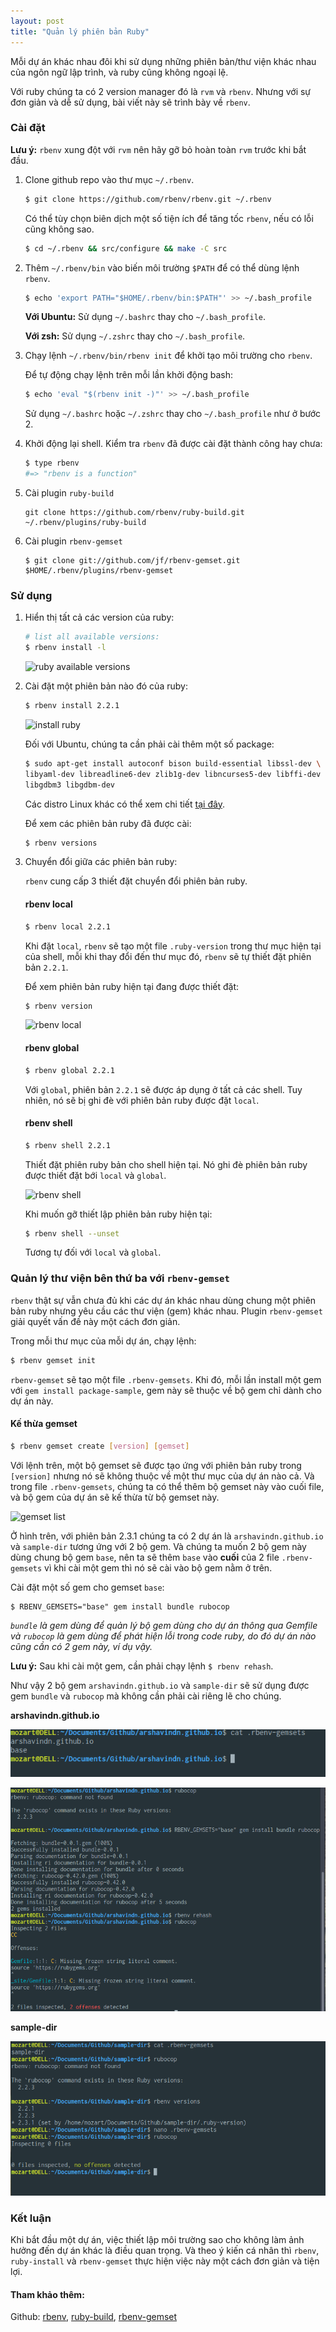 ```yaml
---
layout: post
title: "Quản lý phiên bản Ruby"
---
```


Mỗi dự án khác nhau đôi khi sử dụng những phiên bản/thư viện khác nhau của ngôn ngữ lập trình, và ruby cũng không ngoại lệ.

Với ruby chúng ta có 2 version manager đó là `rvm` và `rbenv`. Nhưng với sự đơn giản và dễ sử dụng, bài viết này sẽ trình bày về `rbenv`.

<!-- more -->

### Cài đặt

**Lưu ý:** `rbenv` xung đột với `rvm` nên hãy gỡ bỏ hoàn toàn `rvm` trước khi bắt đầu.

1. Clone github repo vào thư mục `~/.rbenv`.

   ```bash
   $ git clone https://github.com/rbenv/rbenv.git ~/.rbenv
   ```

   Có thể tùy chọn biên dịch một số tiện ích để tăng tốc `rbenv`, nếu có lỗi cũng không sao.

   ```bash
   $ cd ~/.rbenv && src/configure && make -C src
   ```

2. Thêm `~/.rbenv/bin` vào biến môi trường `$PATH` để có thể dùng lệnh `rbenv`.

   ```bash
   $ echo 'export PATH="$HOME/.rbenv/bin:$PATH"' >> ~/.bash_profile
   ```

   **Với Ubuntu:** Sử dụng `~/.bashrc` thay cho `~/.bash_profile`.

   **Với zsh:** Sử dụng `~/.zshrc` thay cho `~/.bash_profile`.

3. Chạy lệnh `~/.rbenv/bin/rbenv init` để khởi tạo môi trường cho `rbenv`.

   Để tự động chạy lệnh trên mỗi lần khởi động bash:

   ```bash
   $ echo 'eval "$(rbenv init -)"' >> ~/.bash_profile
   ```

   Sử dụng `~/.bashrc` hoặc `~/.zshrc` thay cho `~/.bash_profile` như ở bước 2.

4. Khởi động lại shell. Kiểm tra `rbenv` đã được cài đặt thành công hay chưa:

   ```bash
   $ type rbenv
   #=> "rbenv is a function"
   ```

5. Cài plugin `ruby-build`

   ```obal
   git clone https://github.com/rbenv/ruby-build.git ~/.rbenv/plugins/ruby-build
   ```

6. Cài plugin `rbenv-gemset`

   ```
   $ git clone git://github.com/jf/rbenv-gemset.git $HOME/.rbenv/plugins/rbenv-gemset
   ```

### Sử dụng

1. Hiển thị tất cả các version của ruby:

   ```bash
   # list all available versions:
   $ rbenv install -l
   ```

   ![ruby available versions](/images/posts/2016-09-11-quan-ly-phien-ban-ruby/ruby-available-version.png)

2. Cài đặt một phiên bản nào đó của ruby:

   ```bash
   $ rbenv install 2.2.1
   ```

   ![install ruby](/images/posts/2016-09-11-quan-ly-phien-ban-ruby/install-ruby.png)

   Đối với Ubuntu, chúng ta cần phải cài thêm một số package:

   ```bash
   $ sudo apt-get install autoconf bison build-essential libssl-dev \
   libyaml-dev libreadline6-dev zlib1g-dev libncurses5-dev libffi-dev \
   libgdbm3 libgdbm-dev
   ```

   Các distro Linux khác có thể xem chi tiết [tại đây](https://github.com/rbenv/ruby-build/wiki#user-content-suggested-build-environment).

   Để xem các phiên bản ruby đã được cài:

   ```bash
   $ rbenv versions
   ```

3. Chuyển đổi giữa các phiên bản ruby:

   `rbenv` cung cấp 3 thiết đặt chuyển đổi phiên bản ruby.

   #### rbenv local

   ```bash
   $ rbenv local 2.2.1
   ```

   Khi đặt `local`, `rbenv` sẽ tạo một file `.ruby-version` trong thư mục hiện tại của shell, mỗi khi thay đổi đến thư mục đó, `rbenv` sẽ tự thiết đặt phiên bản `2.2.1`.

   Để xem phiên bản ruby hiện tại đang được thiết đặt:

   ```bash
   $ rbenv version
   ```

   ![rbenv local](/images/posts/2016-09-11-quan-ly-phien-ban-ruby/rbenv-local.png)

   #### rbenv global

   ```bash
   $ rbenv global 2.2.1
   ```

   Với `global`, phiên bản `2.2.1` sẽ được áp dụng ở tất cả các shell. Tuy nhiên, nó sẽ bị ghi đè với phiên bản ruby được đặt `local`.

   #### rbenv shell

   ```bash
   $ rbenv shell 2.2.1
   ```

   Thiết đặt phiên ruby bản cho shell hiện tại. Nó ghi đè phiên bản ruby được thiết đặt bới `local` và `global`.

   ![rbenv shell](/images/posts/2016-09-11-quan-ly-phien-ban-ruby/rbenv-shell.png)

   Khi muốn gỡ thiết lập phiên bản ruby hiện tại:

   ```bash
   $ rbenv shell --unset
   ```

   Tương tự đối với `local` và `global`.

### Quản lý thư viện bên thứ ba với `rbenv-gemset`

`rbenv` thật sự vẫn chưa đủ khi các dự án khác nhau dùng chung một phiên bản ruby nhưng yêu cầu các thư viện (gem) khác nhau.
Plugin `rbenv-gemset` giải quyết vấn đề này một cách đơn giản.

Trong mỗi thư mục của mỗi dự án, chạy lệnh:

```bash
$ rbenv gemset init
```

`rbenv-gemset` sẽ tạo một file `.rbenv-gemsets`. Khi đó, mỗi lần install một gem với `gem install package-sample`, gem này sẽ thuộc về bộ gem chỉ dành cho dự án này.

#### Kế thừa gemset

```bash
$ rbenv gemset create [version] [gemset]
```

Với lệnh trên, một bộ gemset sẽ được tạo ứng với phiên bản ruby trong `[version]` nhưng nó sẽ không thuộc về một thư mục của dự án nào cả.
Và trong file `.rbenv-gemsets`, chúng ta có thể thêm bộ gemset này vào cuối file, và bộ gem của dự án sẽ kế thừa từ bộ gemset này.

![gemset list](/images/posts/2016-09-11-quan-ly-phien-ban-ruby/gemset-list.png)

Ở hình trên, với phiên bản 2.3.1 chúng ta có 2 dự án là `arshavindn.github.io` và `sample-dir` tương ứng với 2 bộ gem. Và chúng ta muốn 2 bộ gem này dùng chung bộ gem `base`, nên ta sẽ thêm `base` vào **cuối** của 2 file `.rbenv-gemsets` vì khi cài một gem thì nó sẽ cài vào bộ gem nằm ở trên.

Cài đặt một số gem cho gemset `base`:

```
$ RBENV_GEMSETS="base" gem install bundle rubocop
```

_`bundle` là gem dùng để quản lý bộ gem dùng cho dự án thông qua Gemfile và `rubocop` là gem dùng để phát hiện lỗi trong code ruby, do đó dự án nào cũng cần có 2 gem này, ví dụ vậy._

**Lưu ý:** Sau khi cài một gem, cần phải chạy lệnh `$ rbenv rehash`.

Như vậy 2 bộ gem `arshavindn.github.io` và `sample-dir` sẽ sử dụng được gem `bundle` và `rubocop` mà không cần phải cài riêng lẽ cho chúng.

**arshavindn.github.io**

![gemset arshavindn.github.io](/images/posts/2016-09-11-quan-ly-phien-ban-ruby/gemset-arshavindn.github.io.png)

![demo arshavindn.github.io](/images/posts/2016-09-11-quan-ly-phien-ban-ruby/demo-arshavindn.github.io.png)

**sample-dir**

![demo sample-dir](/images/posts/2016-09-11-quan-ly-phien-ban-ruby/demo-sample-dir.png)

### Kết luận

Khi bắt đầu một dự án, việc thiết lập môi trường sao cho không làm ảnh hưởng đến dự án khác là điều quan trọng. Và theo ý kiến cá nhân thì `rbenv`, `ruby-install` và `rbenv-gemset` thực hiện việc này một cách đơn giản và tiện lợi.

#### Tham khảo thêm:

Github: [rbenv](https://github.com/rbenv/rbenv), [ruby-build](https://github.com/rbenv/ruby-build), [rbenv-gemset](https://github.com/jf/rbenv-gemset)
